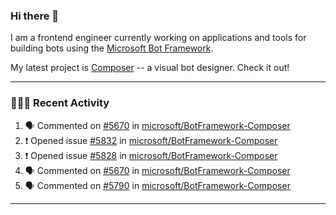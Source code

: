 ### Hi there 👋

I am a frontend engineer currently working on applications and tools for building bots using the [Microsoft Bot Framework](https://dev.botframework.com/).

My latest project is [Composer](https://github.com/microsoft/BotFramework-Composer) -- a visual bot designer. Check it out!

---

### 👨🏻‍💻 Recent Activity

<!--START_SECTION:activity-->
1. 🗣 Commented on [#5670](https://github.com/microsoft/BotFramework-Composer/issues/5670) in [microsoft/BotFramework-Composer](https://github.com/microsoft/BotFramework-Composer)
2. ❗️ Opened issue [#5832](https://github.com/microsoft/BotFramework-Composer/issues/5832) in [microsoft/BotFramework-Composer](https://github.com/microsoft/BotFramework-Composer)
3. ❗️ Opened issue [#5828](https://github.com/microsoft/BotFramework-Composer/issues/5828) in [microsoft/BotFramework-Composer](https://github.com/microsoft/BotFramework-Composer)
4. 🗣 Commented on [#5670](https://github.com/microsoft/BotFramework-Composer/issues/5670) in [microsoft/BotFramework-Composer](https://github.com/microsoft/BotFramework-Composer)
5. 🗣 Commented on [#5790](https://github.com/microsoft/BotFramework-Composer/issues/5790) in [microsoft/BotFramework-Composer](https://github.com/microsoft/BotFramework-Composer)
<!--END_SECTION:activity-->

---

<!--
**a-b-r-o-w-n/a-b-r-o-w-n** is a ✨ _special_ ✨ repository because its `README.md` (this file) appears on your GitHub profile.

Here are some ideas to get you started:

- 🔭 I’m currently working on ...
- 🌱 I’m currently learning ...
- 👯 I’m looking to collaborate on ...
- 🤔 I’m looking for help with ...
- 💬 Ask me about ...
- 📫 How to reach me: ...
- 😄 Pronouns: ...
- ⚡ Fun fact: ...
-->
